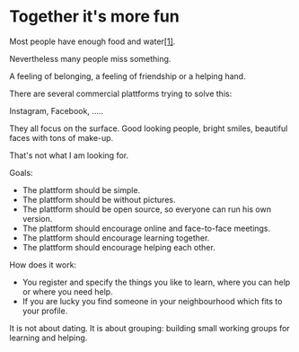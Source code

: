 # Together it's more fun

Most people have enough food and water[[1]](https://www.gapminder.org/). 

Nevertheless many people miss something. 

A feeling of belonging, a feeling of friendship or a helping hand.

There are several commercial plattforms trying to solve this:

Instagram, Facebook, .....

They all focus on the surface. Good looking people, bright smiles, beautiful faces with
tons of make-up.

That's not what I am looking for.

Goals:

* The plattform should be simple. 
* The plattform should be without pictures.
* The plattform should be open source, so everyone can run his own version.
* The plattform should encourage online and face-to-face meetings.
* The plattform should encourage learning together.
* The plattform should encourage helping each other.

How does it work:

* You register and specify the things you like to learn, where you can help or where you need help.
* If you are lucky you find someone in your neighbourhood which fits to your profile.

It is not about dating. It is about grouping: building small working groups for learning and helping.


